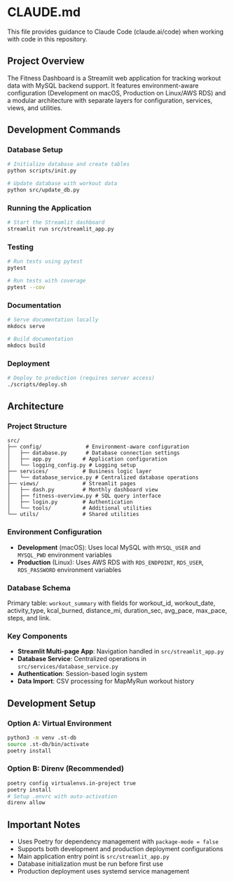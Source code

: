 # CLAUDE.md

This file provides guidance to Claude Code (claude.ai/code) when working with code in this repository.

## Project Overview

The Fitness Dashboard is a Streamlit web application for tracking workout data with MySQL backend support. It features environment-aware configuration (Development on macOS, Production on Linux/AWS RDS) and a modular architecture with separate layers for configuration, services, views, and utilities.

## Development Commands

### Database Setup
```bash
# Initialize database and create tables
python scripts/init.py

# Update database with workout data
python src/update_db.py
```

### Running the Application
```bash
# Start the Streamlit dashboard
streamlit run src/streamlit_app.py
```

### Testing
```bash
# Run tests using pytest
pytest

# Run tests with coverage
pytest --cov
```

### Documentation
```bash
# Serve documentation locally
mkdocs serve

# Build documentation
mkdocs build
```

### Deployment
```bash
# Deploy to production (requires server access)
./scripts/deploy.sh
```

## Architecture

### Project Structure
```
src/
├── config/              # Environment-aware configuration
│   ├── database.py      # Database connection settings
│   ├── app.py          # Application configuration
│   └── logging_config.py # Logging setup
├── services/           # Business logic layer
│   └── database_service.py # Centralized database operations
├── views/              # Streamlit pages
│   ├── dash.py         # Monthly dashboard view
│   ├── fitness-overview.py # SQL query interface
│   ├── login.py        # Authentication
│   └── tools/          # Additional utilities
└── utils/              # Shared utilities
```

### Environment Configuration
- **Development** (macOS): Uses local MySQL with `MYSQL_USER` and `MYSQL_PWD` environment variables
- **Production** (Linux): Uses AWS RDS with `RDS_ENDPOINT`, `RDS_USER`, `RDS_PASSWORD` environment variables

### Database Schema
Primary table: `workout_summary` with fields for workout_id, workout_date, activity_type, kcal_burned, distance_mi, duration_sec, avg_pace, max_pace, steps, and link.

### Key Components
- **Streamlit Multi-page App**: Navigation handled in `src/streamlit_app.py`
- **Database Service**: Centralized operations in `src/services/database_service.py`
- **Authentication**: Session-based login system
- **Data Import**: CSV processing for MapMyRun workout history

## Development Setup

### Option A: Virtual Environment
```bash
python3 -m venv .st-db
source .st-db/bin/activate
poetry install
```

### Option B: Direnv (Recommended)
```bash
poetry config virtualenvs.in-project true
poetry install
# Setup .envrc with auto-activation
direnv allow
```

## Important Notes

- Uses Poetry for dependency management with `package-mode = false`
- Supports both development and production deployment configurations
- Main application entry point is `src/streamlit_app.py`
- Database initialization must be run before first use
- Production deployment uses systemd service management